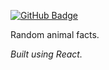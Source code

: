 <a href="" target="_blank"><img src="" alt="GitHub Badge"/></a>

Random animal facts.

_Built using React._

